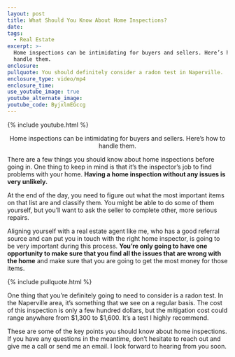 ```yaml
---
layout: post
title: What Should You Know About Home Inspections?
date:
tags:
  - Real Estate
excerpt: >-
  Home inspections can be intimidating for buyers and sellers. Here’s how to
  handle them.
enclosure:
pullquote: You should definitely consider a radon test in Naperville.
enclosure_type: video/mp4
enclosure_time:
use_youtube_image: true
youtube_alternate_image:
youtube_code: ByjxlmEGccg
---
```


{% include youtube.html %}

<center>Home inspections can be intimidating for buyers and sellers. Here’s how to handle them.</center>

There are a few things you should know about home inspections before going in. One thing to keep in mind is that it’s the inspector’s job to find problems with your home. **Having a home inspection without any issues is very unlikely.**

At the end of the day, you need to figure out what the most important items on that list are and classify them. You might be able to do some of them yourself, but you’ll want to ask the seller to complete other, more serious repairs.&nbsp;

Aligning yourself with a real estate agent like me, who has a good referral source and can put you in touch with the right home inspector, is going to be very important during this process. **You’re only going to have one opportunity to make sure that you find all the issues that are wrong with the home** and make sure that you are going to get the most money for those items.

{% include pullquote.html %}

One thing that you’re definitely going to need to consider is a radon test. In the Naperville area, it’s something that we see on a regular basis. The cost of this inspection is only a few hundred dollars, but the mitigation cost could range anywhere from $1,300 to $1,600. It’s a test I highly recommend.

These are some of the key points you should know about home inspections. If you have any questions in the meantime, don’t hesitate to reach out and give me a call or send me an email. I look forward to hearing from you soon.<br>&nbsp;